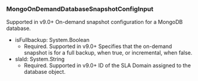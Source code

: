 ### MongoOnDemandDatabaseSnapshotConfigInput
Supported in v9.0+
  On-demand snapshot configuration for a MongoDB database.

- isFullbackup: System.Boolean
  - Required. Supported in v9.0+
      Specifies that the on-demand snapshot is for a full backup, when true, or incremental, when false.
- slaId: System.String
  - Required. Supported in v9.0+
      ID of the SLA Domain assigned to the database object.

